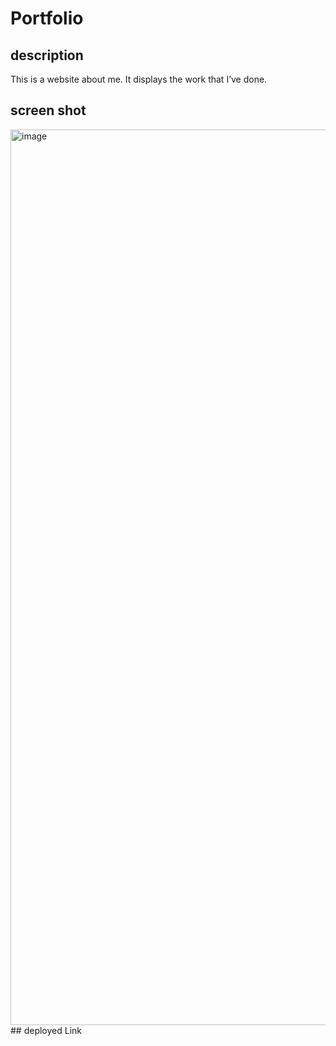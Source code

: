 # Portfolio

## description
This is a website about me. It displays the work that I’ve done. 

## screen shot
<img width="1433" alt="image" src="https://github.com/kahlilbausley/Portoflio/assets/42008951/67cc881c-5ba9-4098-8508-a9b2c70836fa">
## deployed
Link 

